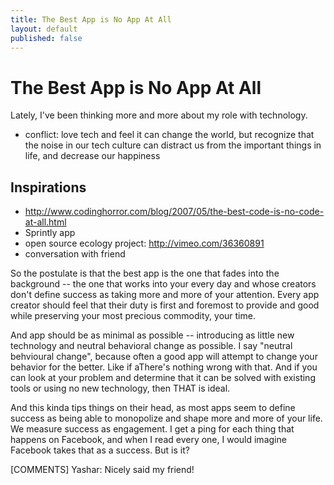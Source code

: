 ```yaml
---
title: The Best App is No App At All
layout: default
published: false
---
```


# The Best App is No App At All

Lately, I've been thinking more and more about my role with technology.

- conflict: love tech and feel it can change the world, but recognize that the noise in our tech culture can distract us from the important things in life, and decrease our happiness

## Inspirations

- http://www.codinghorror.com/blog/2007/05/the-best-code-is-no-code-at-all.html
- Sprintly app
- open source ecology project: http://vimeo.com/36360891
- conversation with friend

So the postulate is that the best app is the one that fades into the background -- the one that works into your every day and whose creators don't define success as taking more and more of your attention. Every app creator should feel that their duty is first and foremost to provide and good while preserving your most precious commodity, your time.

And app should be as minimal as possible -- introducing as little new technology and neutral behavioral change as possible. I say "neutral behvioural change", because often a good app will attempt to change your behavior for the better. Like if aThere's nothing wrong with that. And if you can look at your problem and determine that it can be solved with existing tools or using no new technology, then THAT is ideal.

And this kinda tips things on their head, as most apps seem to define success as being able to monopolize and shape more and more of your life. We measure success as engagement. I get a ping for each thing that happens on Facebook, and when I read every one, I would imagine Facebook takes that as a success. But is it?

[COMMENTS]
Yashar: Nicely said my friend!